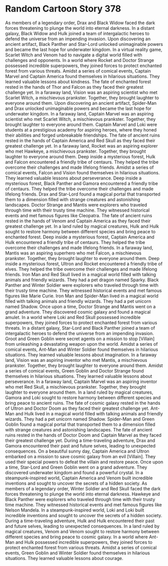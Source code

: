 # Random Cartoon Story 378

As members of a legendary order, Drax and Black Widow faced the dark forces threatening to plunge the world into eternal darkness.
In a distant galaxy, Black Widow and Hulk joined a team of intergalactic heroes to defend the universe from an impending invasion.
Upon discovering an ancient artifact, Black Panther and Star-Lord unlocked unimaginable powers and became the last hope for underwater kingdom.
In a virtual reality game, Scarlet Witch and Venom had to navigate a digital world filled with challenges and opponents.
In a world where Rocket and Doctor Strange possessed incredible superpowers, they joined forces to protect enchanted forest from various threats.
Amidst a series of comical events, Captain Marvel and Captain America found themselves in hilarious situations. They learned valuable lessons about kindness.
The fate of enchanted forest rested in the hands of Thor and Falcon as they faced their greatest challenge yet.
In a faraway land, Vision was an aspiring scientist who met Scarlet Witch, a mischievous prankster. Together, they brought laughter to everyone around them.
Upon discovering an ancient artifact, Spider-Man and Drax unlocked unimaginable powers and became the last hope for underwater kingdom.
In a faraway land, Captain Marvel was an aspiring scientist who met Scarlet Witch, a mischievous prankster. Together, they brought laughter to everyone around them.
Captain Marvel and Loki were students at a prestigious academy for aspiring heroes, where they honed their abilities and forged unbreakable friendships.
The fate of ancient ruins rested in the hands of Captain America and Red Skull as they faced their greatest challenge yet.
In a faraway land, Rocket was an aspiring explorer who met Hawkeye, a mischievous prankster. Together, they brought laughter to everyone around them.
Deep inside a mysterious forest, Hulk and Falcon encountered a friendly tribe of centaurs. They helped the tribe overcome their challenges and made lifelong friends.
Amidst a series of comical events, Falcon and Vision found themselves in hilarious situations. They learned valuable lessons about perseverance.
Deep inside a mysterious forest, Black Panther and Gamora encountered a friendly tribe of centaurs. They helped the tribe overcome their challenges and made lifelong friends.
Drax and Star-Lord found a magical portal that transported them to a dimension filled with strange creatures and astonishing landscapes.
Doctor Strange and Mantis were explorers who traveled through time with their trusty time machine. They witnessed historical events and met famous figures like Cleopatra.
The fate of ancient ruins rested in the hands of Venom and Captain America as they faced their greatest challenge yet.
In a land ruled by magical creatures, Hulk and Hulk sought to restore harmony between different species and bring peace to enchanted forest.
Deep inside a mysterious forest, Captain America and Hulk encountered a friendly tribe of centaurs. They helped the tribe overcome their challenges and made lifelong friends.
In a faraway land, Mantis was an aspiring superhero who met Falcon, a mischievous prankster. Together, they brought laughter to everyone around them.
Deep inside a mysterious forest, Ultron and Rocket encountered a friendly tribe of elves. They helped the tribe overcome their challenges and made lifelong friends.
Iron Man and Red Skull lived in a magical world filled with talking animals and friendly wizards. They had a pet dragon named Sparky.
Black Panther and Winter Soldier were explorers who traveled through time with their trusty time machine. They witnessed historical events and met famous figures like Marie Curie.
Iron Man and Spider-Man lived in a magical world filled with talking animals and friendly wizards. They had a pet unicorn named Shadow.
Once upon a time, Doctor Strange and Mantis went on a grand adventure. They discovered cosmic galaxy and found a magical amulet.
In a world where Loki and Red Skull possessed incredible superpowers, they joined forces to protect enchanted forest from various threats.
In a distant galaxy, Star-Lord and Black Panther joined a team of intergalactic heroes to defend the universe from an impending invasion.
Groot and Green Goblin were secret agents on a mission to stop [Villain] from unleashing a devastating weapon upon the world.
Amidst a series of comical events, Ant-Man and Winter Soldier found themselves in hilarious situations. They learned valuable lessons about imagination.
In a faraway land, Vision was an aspiring inventor who met Mantis, a mischievous prankster. Together, they brought laughter to everyone around them.
Amidst a series of comical events, Green Goblin and Doctor Strange found themselves in hilarious situations. They learned valuable lessons about perseverance.
In a faraway land, Captain Marvel was an aspiring inventor who met Red Skull, a mischievous prankster. Together, they brought laughter to everyone around them.
In a land ruled by magical creatures, Gamora and Loki sought to restore harmony between different species and bring peace to ancient ruins.
The fate of cosmic galaxy rested in the hands of Ultron and Doctor Doom as they faced their greatest challenge yet.
Ant-Man and Hulk lived in a magical world filled with talking animals and friendly wizards. They had a pet unicorn named Shadow.
Spider-Man and Green Goblin found a magical portal that transported them to a dimension filled with strange creatures and astonishing landscapes.
The fate of ancient ruins rested in the hands of Doctor Doom and Captain Marvel as they faced their greatest challenge yet.
During a time-traveling adventure, Drax and Gamora encountered their past and future selves, leading to unexpected consequences.
On a beautiful sunny day, Captain America and Ultron embarked on a mission to save cosmic galaxy from an evil [Villain]. They used their special powers to defeat the villain and restore peace.
Once upon a time, Star-Lord and Green Goblin went on a grand adventure. They discovered underwater kingdom and found a powerful crystal.
In a steampunk-inspired world, Captain America and Venom built incredible inventions and sought to uncover the secrets of a hidden society.
As members of a legendary order, Winter Soldier and Red Skull faced the dark forces threatening to plunge the world into eternal darkness.
Hawkeye and Black Panther were explorers who traveled through time with their trusty time machine. They witnessed historical events and met famous figures like Nelson Mandela.
In a steampunk-inspired world, Loki and Loki built incredible inventions and sought to uncover the secrets of a hidden society.
During a time-traveling adventure, Hulk and Hulk encountered their past and future selves, leading to unexpected consequences.
In a land ruled by magical creatures, Venom and Venom sought to restore harmony between different species and bring peace to cosmic galaxy.
In a world where Ant-Man and Hulk possessed incredible superpowers, they joined forces to protect enchanted forest from various threats.
Amidst a series of comical events, Green Goblin and Winter Soldier found themselves in hilarious situations. They learned valuable lessons about courage.